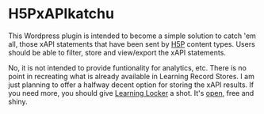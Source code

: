 # H5PxAPIkatchu
This Wordpress plugin is intended to become a simple solution to catch 'em all,
those xAPI statements that have been sent by [H5P](https://h5p.org) content types. Users should be
able to filter, store and view/export the xAPI statements.

No, it is not intended to provide funtionality for analytics, etc. There is no point in recreating what is already available in Learning Record Stores. I am just planning to offer a halfway decent option for storing the xAPI results. If you need more, you should give [Learning Locker](https://learninglocker.net/) a shot. It's [open](https://github.com/LearningLocker/learninglocker), free and shiny.
